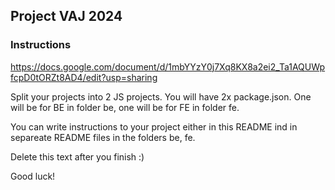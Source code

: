 ## Project VAJ 2024

### Instructions

https://docs.google.com/document/d/1mbYYzY0j7Xq8KX8a2ei2_Ta1AQUWpfcpD0tORZt8AD4/edit?usp=sharing

Split your projects into 2 JS projects. You will have 2x package.json. One will be for BE in folder be, one will be for FE in folder fe. 

You can write instructions to your project either in this README ind in separeate README files in the folders be, fe. 

Delete this text after you finish :) 

Good luck!

